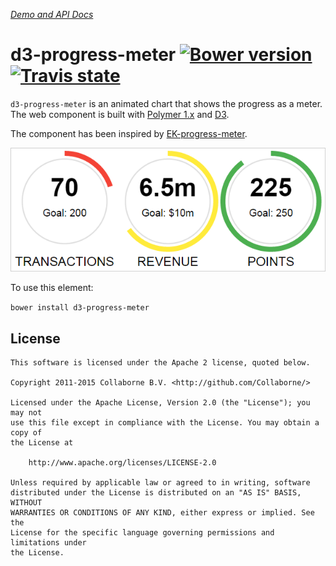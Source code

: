 _[Demo and API Docs](http://collaborne.github.io/d3-progress-meter)_


d3-progress-meter [![Bower version](https://badge.fury.io/bo/d3-progress-meter.svg)](http://badge.fury.io/bo/d3-progress-meter) [![Travis state](https://travis-ci.org/Collaborne/d3-progress-meter.svg?branch=master)](https://travis-ci.org/Collaborne/d3-progress-meter)
=================

`d3-progress-meter` is an animated chart that shows the progress as a meter. The web component is built with [Polymer 1.x](https://www.polymer-project.org) and [D3](http://d3js.org).

The component has been inspired by [EK-progress-meter](https://github.com/pinkhominid/ek-progress-meter).

![Screenshot](/doc/screenshot.png "Screenshot")

To use this element:

`bower install d3-progress-meter`


## License

    This software is licensed under the Apache 2 license, quoted below.

    Copyright 2011-2015 Collaborne B.V. <http://github.com/Collaborne/>

    Licensed under the Apache License, Version 2.0 (the "License"); you may not
    use this file except in compliance with the License. You may obtain a copy of
    the License at

        http://www.apache.org/licenses/LICENSE-2.0

    Unless required by applicable law or agreed to in writing, software
    distributed under the License is distributed on an "AS IS" BASIS, WITHOUT
    WARRANTIES OR CONDITIONS OF ANY KIND, either express or implied. See the
    License for the specific language governing permissions and limitations under
    the License.
    
